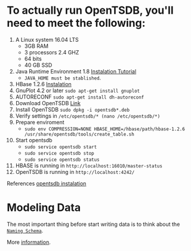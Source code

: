 # To actually run OpenTSDB, you'll need to meet the following:
1. A Linux system 16.04 LTS
    - 3GB RAM
    - 3 processors 2.4 GHZ
    - 64 bits
    - 40 GB SSD
1. Java Runtime Environment 1.8 [Instalation Tutorial](https://www.digitalocean.com/community/tutorials/how-to-install-java-with-apt-get-on-ubuntu-16-04)
    - `JAVA_HOME must be stablished`.
1. HBase 1.2.6 [Instalation](http://hbase.apache.org/0.94/book/quickstart.html)
1. GnuPlot 4.2 or later `sudo apt-get install gnuplot`
1. AUTORECONF `sudo apt-get install dh-autoreconf`
1. Download OpenTSDB [Link](https://github.com/OpenTSDB/opentsdb/releases)
1. Install OpenTSDB `sudo dpkg -i opentsdb*.deb`
1. Verify settings in `/etc/opentsdb/* (nano /etc/opentsdb/*)`
1. Prepare enviroment
    - `sudo env COMPRESSION=NONE HBASE_HOME=/hbase/path/hbase-1.2.6 /usr/share/opentsdb/tools/create_table.sh`
1. Start opentsdb
    - `sudo service opentsdb start`
    - `sudo service opentsdb stop`
    - `sudo service opentsdb status`
1. HBASE is running in `http://localhost:16010/master-status`
1. OpenTSDB is running in `http://localhost:4242/`

References [opentsdb instalation](http://www.codeando.com/articles--artiacuteculos/installing-opentsdb-on-ubuntu-1604-lts)

# Modeling Data
The most important thing before start writing data is to think about the [`Naming Schema`](http://opentsdb.net/docs/build/html/user_guide/writing.html).

More [information](http://opentsdb.net/docs/build/html/user_guide/query/timeseries.html).
